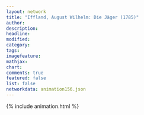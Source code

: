 ```yaml
---
layout: network
title: "Iffland, August Wilhelm: Die Jäger (1785)"
author:
description:
headline:
modified:
category:
tags:
imagefeature: 
mathjax: 
chart: 
comments: true
featured: false
list: false
networkdata: animation156.json
---
```

{% include animation.html %}
